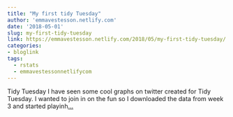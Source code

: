 ```yaml
---
title: "My first tidy Tuesday"
author: 'emmavestesson.netlify.com'
date: '2018-05-01'
slug: my-first-tidy-tuesday
link: https://emmavestesson.netlify.com/2018/05/my-first-tidy-tuesday/
categories:
- bloglink
tags:
  - rstats
  - emmavestessonnetlifycom
---
```


Tidy Tuesday I have seen some cool graphs on twitter created for Tidy Tuesday. I wanted to join in on the fun so I downloaded the data from week 3 and started playinh[... <i class="fas fa-external-link-alt"></i>](https://emmavestesson.netlify.com/2018/05/my-first-tidy-tuesday/)

